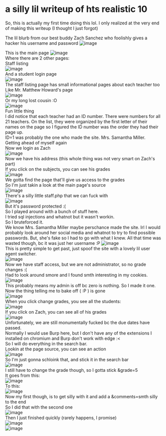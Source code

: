 # a silly lil writeup of hts realistic 10  
So, this is actually my first time doing this lol. I only realized at the very end of making this writeup (I thought I just forgot)

The lil blurb from our best buddy Zach Sanchez who foolishly gives a hacker his username and password
![image](https://github.com/saltytine/hts-realistic-10/assets/156854448/ccbf04e3-8ab4-40cb-b0cb-574b5249a4dd)

This is the main page
![image](https://github.com/saltytine/hts-realistic-10/assets/156854448/8ec06f76-1023-48e2-b76d-599dfe0bc726)  
Where there are 2 other pages:  
Staff listing  
![image](https://github.com/saltytine/hts-realistic-10/assets/156854448/76e6dc04-6a4a-4afd-87ce-332a8e1d43e4)  
And a student login page  
![image](https://github.com/saltytine/hts-realistic-10/assets/156854448/d550501f-c301-4772-9a41-18d0b1826ab7)  
The staff listing page has small informational pages about each teacher too  
Like Mr. Matthew Howard's page  
![image](https://github.com/saltytine/hts-realistic-10/assets/156854448/32eb3e29-9b0c-48fe-a28c-49543be42bdd)  
Or my long lost cousin :O  
![image](https://github.com/saltytine/hts-realistic-10/assets/156854448/d0a1b219-bd7a-4d32-b588-dc1a9ff88bb6)  
Fun little thing  
I did notice that each teacher had an ID number.
There were numbers for all 21 teachers.
On the list, they were organized by the first letter of their names on the page so I figured the ID number was the order they had their page up.  
ID=1 was probably the one who made the site. Mrs. Samantha Miller.  
Getting ahead of myself again  
Now we login as Zach  
![image](https://github.com/saltytine/hts-realistic-10/assets/156854448/1626b534-ccd6-4b70-b228-6d303fca0f60)  
Now we have his address (this whole thing was not very smart on Zach's part)  
If you click on the subjects, you can see his grades  
![image](https://github.com/saltytine/hts-realistic-10/assets/156854448/8056a6fd-a5f3-47bc-b694-298fb5ae1592)  
We gotta find the page that'll give us access to the grades  
So I'm just takin a look at the main page's source  
![image](https://github.com/saltytine/hts-realistic-10/assets/156854448/dcd253ac-ba8d-4b63-8eae-e1dcda528c9c)  
There's a silly little staff.php that we can fuck with  
![image](https://github.com/saltytine/hts-realistic-10/assets/156854448/59a05678-49f8-423d-acdc-beff6256a0df)  
But it's password protected :(  
So I played around with a bunch of stuff here.  
I tried sql injections and whatnot but it wasn't workin.  
So I bruteforced it.  
We know Mrs. Samantha Miller maybe perschance made the site. Irl I would probably look around her social media and whatnot to try to find possible passwords. But, she's fake so I had to go with what I knew.
All that time was wasted though, bc it was just her username :P
![image](https://github.com/saltytine/hts-realistic-10/assets/156854448/3e0d6075-22a5-4312-b62a-9cd71d1cbb5e)  
This is pretty simple to get past, just spoof the site with a lovely lil user agent switcher.  
![image](https://github.com/saltytine/hts-realistic-10/assets/156854448/23cd536c-2152-4574-8779-f3cc0e8f95e9)  
Now we have staff access, but we are not administrator, so no grade changes :(  
Had to look around smore and I found smth interesting in my cookies.  
![image](https://github.com/saltytine/hts-realistic-10/assets/156854448/7543d350-31df-419c-8433-27df04b19e98)  
This probably means my admin is off bc zero is nothing. So I made it one.
Now the thing telling me to bake off ( :P ) is gone  
![image](https://github.com/saltytine/hts-realistic-10/assets/156854448/e049ee2b-61cc-4e01-88fb-591d90a14ea2)  
When you click change grades, you see all the students:  
![image](https://github.com/saltytine/hts-realistic-10/assets/156854448/ff2aaee9-d8d6-47d0-9f3f-78d86c401d27)  
If you click on Zach, you can see all of his grades  
![image](https://github.com/saltytine/hts-realistic-10/assets/156854448/c07c1cd4-4b01-40e1-be56-c944277b8ed6)  
Unfortunately, we are still monumentally fucked bc the due dates have passed.  
Normally I would use Burp here, but I don't have any of the extensions I installed on chromium and Burp don't work with edge :<  
So I will do everything in the search bar.  
Lookin at the page source, you can see an action  
![image](https://github.com/saltytine/hts-realistic-10/assets/156854448/d3eec27f-52b8-430e-b109-19587c0bf910)  
So I'm just gonna schloink that, and stick it in the search bar  
![image](https://github.com/saltytine/hts-realistic-10/assets/156854448/bda9526b-2966-4d26-9c9c-096f19b257f1)  
I still have to change the grade though, so I gotta stick &grade=5  
It goes from this:  
![image](https://github.com/saltytine/hts-realistic-10/assets/156854448/e3a9fb3c-4f88-4d02-b2c4-55ad5782a104)  
To this:  
![image](https://github.com/saltytine/hts-realistic-10/assets/156854448/8b72f05e-4736-4f5e-9a2a-bb4a425a0126)  
Now my first though, is to get silly with it and add a &comments=smth silly to the end  
So I did that with the second one  
![image](https://github.com/saltytine/hts-realistic-10/assets/156854448/56381192-a092-4ba7-80fb-c4a75f119f73)  
Then I just finished quickly (rarely happens, I promise)  
![image](https://github.com/saltytine/hts-realistic-10/assets/156854448/1b55cf40-f104-4838-b80e-f14c6909c57f)  
![image](https://github.com/saltytine/hts-realistic-10/assets/156854448/0cfd7ae7-62ba-4c10-8b56-0bf73fa64f7f)
